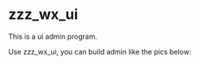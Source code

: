 # zzz_wx_ui

This is a ui admin program.

Use zzz_wx_ui, you can build admin like the pics below:


